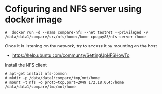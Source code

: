 # Cofiguring and NFS server using docker image

    #  docker run -d --name compare-nfs --net testnet --privileged -v /data/data1/compare/srv/nfs/home:/home cpuguy83/nfs-server /home

Once it is listening on the network, try to access it by mounting on the host

* https://help.ubuntu.com/community/SettingUpNFSHowTo

Install the NFS client

    # apt-get install nfs-common 
    # mkdir -p /data/data1/compare/tmp/mnt/home
    # mount -t nfs -o proto=tcp,port=2049 172.18.0.4:/home /data/data1/compare/tmp/mnt/home

